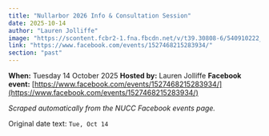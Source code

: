 ```yaml
---
title: "Nullarbor 2026 Info & Consultation Session"
date: 2025-10-14
author: "Lauren Jolliffe"
image: "https://scontent.fcbr2-1.fna.fbcdn.net/v/t39.30808-6/540910222_2560779090942850_5869453062772927446_n.jpg?stp=dst-jpg_s261x260_tt6&_nc_cat=107&ccb=1-7&_nc_sid=75d36f&_nc_ohc=7FlzKUGW7KgQ7kNvwE5gjtW&_nc_oc=Adkm-2Dr0ZXzLzvI-8YScFelTcdvKDttumAzOr5Tq3r6F5D2er9TDBlqgz9EdXDT42Y&_nc_zt=23&_nc_ht=scontent.fcbr2-1.fna&_nc_gid=ceCbP4EE89gdpD881OUc3g&oh=00_AfdfHQ-44Lqt9bFX4nIvwEDGL9BDNQY3CeqYyM-2Cv3k9A&oe=68F4D51A"
link: "https://www.facebook.com/events/1527468215283934/"
section: "past"
---
```


**When:** Tuesday 14 October 2025
**Hosted by:** Lauren Jolliffe
**Facebook event:** [https://www.facebook.com/events/1527468215283934/](https://www.facebook.com/events/1527468215283934/)

_Scraped automatically from the NUCC Facebook events page._

Original date text: `Tue, Oct 14`
